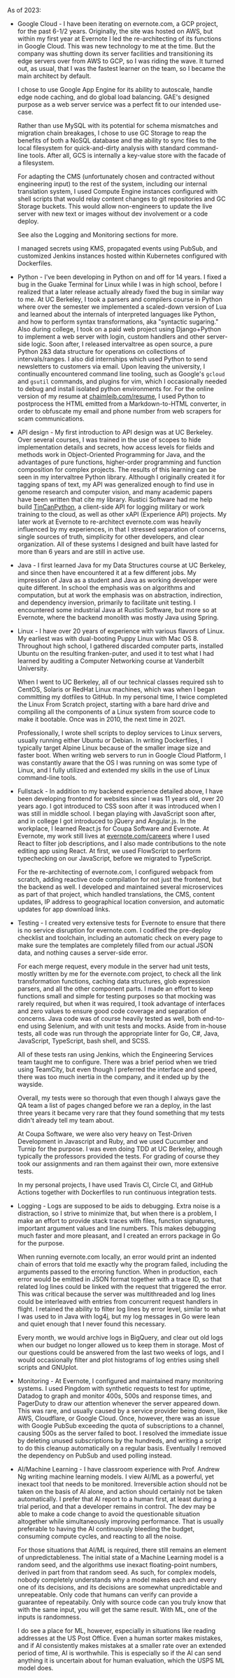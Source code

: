As of 2023:

* Google Cloud - I have been iterating on evernote.com, a GCP project, for the
  past 6-1/2 years. Originally, the site was hosted on AWS, but within my first
  year at Evernote I led the re-architecting of its functions in Google Cloud.
  This was new technology to me at the time. But the company was shutting down
  its server facilities and transitioning its edge servers over from AWS to
  GCP, so I was riding the wave. It turned out, as usual, that I was the
  fastest learner on the team, so I became the main architect by default.

  I chose to use Google App Engine for its ability to autoscale, handle edge
  node caching, and do global load balancing. GAE's designed purpose as a web
  server service was a perfect fit to our intended use-case.

  Rather than use MySQL with its potential for schema mismatches and migration
  chain breakages, I chose to use GC Storage to reap the benefits of both a
  NoSQL database and the ability to sync files to the local filesystem for
  quick-and-dirty analysis with standard command-line tools. After all, GCS is
  internally a key-value store with the facade of a filesystem.

  For adapting the CMS (unfortunately chosen and contracted without engineering
  input) to the rest of the system, including our internal translation system,
  I used Compute Engine instances configured with shell scripts that would
  relay content changes to git repositories and GC Storage buckets. This would
  allow non-engineers to update the live server with new text or images without
  dev involvement or a code deploy.

  See also the Logging and Monitoring sections for more.

  I managed secrets using KMS, propagated events using PubSub, and
  customized Jenkins instances hosted within Kubernetes configured with
  Dockerfiles.

* Python - I've been developing in Python on and off for 14 years. I fixed a
  bug in the Guake Terminal for Linux while I was in high school, before I
  realized that a later release actually already fixed the bug in similar way
  to me. At UC Berkeley, I took a parsers and compilers course in Python where
  over the semester we implemented a scaled-down version of Lua and learned
  about the internals of interpreted languages like Python, and how to perform
  syntax transformations, aka "syntactic sugaring." Also during college, I took
  on a paid web project using Django+Python to implement a web server with
  login, custom handlers and other server-side logic. Soon after, I released
  intervaltree as open source, a pure Python 2&3 data structure for operations
  on collections of intervals/ranges. I also did internships which used Python
  to send newsletters to customers via email. Upon leaving the university, I
  continually encountered command line tooling, such as Google's `gcloud` and
  `gsutil` commands, and plugins for vim, which I occasionally needed to debug
  and install isolated python environments for. For the online version of my
  resume at [chaimleib.com/resume](https://chaimleib.com/resume), I used Python
  to postprocess the HTML emitted from a Markdown-to-HTML converter, in order
  to obfuscate my email and phone number from web scrapers for scam
  communications.

* API design - My first introduction to API design was at UC Berkeley. Over
  several courses, I was trained in the use of scopes to hide implementation
  details and secrets, how access levels for fields and methods work in
  Object-Oriented Programming for Java, and the advantages of pure functions,
  higher-order programming and function composition for complex projects. The
  results of this learning can be seen in my intervaltree Python library.
  Although I originally created it for tagging spans of text, my API was
  generalized enough to find use in genome research and computer vision, and
  many academic papers have been written that cite my library. Rustici Software
  had me help build
  [TinCanPython](https://github.com/RusticiSoftware/TinCanPython), a
  client-side API for logging military or work training to the cloud, as well
  as other xAPI (Experience API) projects.  My later work at Evernote to
  re-architect evernote.com was heavily influenced by my experiences, in that I
  stressed separation of concerns, single sources of truth, simplicity for
  other developers, and clear organization. All of these systems I designed and
  built have lasted for more than 6 years and are still in active use.

* Java -  I first learned Java for my Data Structures course at UC Berkeley,
  and since then have encountered it at a few different jobs. My impression of
  Java as a student and Java as working developer were quite different. In
  school the emphasis was on algorithms and computation, but at work the
  emphasis was on abstraction, indirection, and dependency inversion, primarily
  to facilitate unit testing. I encountered some industrial Java at Rustici
  Software, but more so at Evernote, where the backend monolith was mostly Java
  using Spring.

* Linux - I have over 20 years of experience with various flavors of Linux. My
  earliest was with dual-booting Puppy Linux with Mac OS 8. Throughout high
  school, I gathered discarded computer parts, installed Ubuntu on the
  resulting franken-puter, and used it to test what I had learned by auditing a
  Computer Networking course at Vanderbilt University.

  When I went to UC Berkeley, all of our technical classes required ssh to
  CentOS, Solaris or RedHat Linux machines, which was when I began committing
  my dotfiles to GitHub. In my personal time, I twice completed the Linux From
  Scratch project, starting with a bare hard drive and compiling all the
  components of a Linux system from source code to make it bootable. Once was
  in 2010, the next time in 2021.

  Professionally, I wrote shell scripts to deploy services to Linux
  servers, usually running either Ubuntu or Debian. In writing Dockerfiles, I
  typically target Alpine Linux because of the smaller image size and faster
  boot. When writing web servers to run in Google Cloud Platform, I was
  constantly aware that the OS I was running on was some type of Linux, and I
  fully utilized and extended my skills in the use of Linux command-line tools.

* Fullstack - In addition to my backend experience detailed above, I have been
  developing frontend for websites since I was 11 years old, over 20 years ago.
  I got introduced to CSS soon after it was introduced when I was still in
  middle school. I began playing with JavaScript soon after, and in college I
  got introduced to jQuery and Angular.js. In the workplace, I learned React.js
  for Coupa Software and Evernote. At Evernote, my work still lives at
  [evernote.com/careers](https://evernote.com/careers) where I used React to
  filter job descriptions, and I also made contributions to the note editing
  app using React. At first, we used FlowScript to perform typechecking on our
  JavaScript, before we migrated to TypeScript.

  For the re-architecting of evernote.com, I configured webpack from scratch,
  adding reactive code compilation for not just the frontend, but the backend
  as well. I developed and maintained several microservices as part of that
  project, which handled translations, the CMS, content updates, IP address to
  geographical location conversion, and automatic updates for app download
  links.

* Testing - I created very extensive tests for Evernote to ensure that there is
  no service disruption for evernote.com. I codified the pre-deploy checklist
  and toolchain, including an automatic check on every page to make sure the
  templates are completely filled  from our actual JSON data, and nothing
  causes a server-side error.

  For each merge request, every module in the server had unit tests, mostly
  written by me for the evernote.com project, to check all the link
  transformation functions, caching data structures, glob expression parsers,
  and all the other component parts. I made an effort to keep functions small
  and simple for testing purposes so that mocking was rarely required, but when
  it was required, I took advantage of interfaces and zero values to ensure
  good code coverage and separation of concerns. Java code was of course
  heavily tested as well, both end-to-end using Selenium, and with unit tests
  and mocks. Aside from in-house tests, all code was run through the
  appropriate linter for Go, C#, Java, JavaScript, TypeScript, bash shell, and
  SCSS.

  All of these tests ran using Jenkins, which the Engineering Services team
  taught me to configure. There was a brief period when we tried using
  TeamCity, but even though I preferred the interface and speed, there was too
  much inertia in the company, and it ended up by the wayside.

  Overall, my tests were so thorough that even though I always gave the QA team
  a list of pages changed before we ran a deploy, in the last three years it
  became very rare that they found something that my tests didn't already tell
  my team about.

  At Coupa Software, we were also very heavy on Test-Driven Development in
  Javascript and Ruby, and we used Cucumber and Turnip for the purpose. I was
  even doing TDD at UC Berkeley, although typically the professors provided the
  tests. For grading of course they  took our assignments and ran them against
  their own, more extensive tests.

  In my personal projects, I have used Travis CI, Circle CI, and GitHub Actions
  together with Dockerfiles to run continuous integration tests.

* Logging - Logs are supposed to be aids to debugging. Extra noise is a
  distraction, so I strive to minimize that, but when there is a problem, I
  make an effort to provide stack traces with files, function signatures,
  important argument values and line numbers. This makes debugging much faster
  and more pleasant, and I created an errors package in Go for the purpose.

  When running evernote.com locally, an error would print an indented chain of
  errors that told me exactly why the program failed, including the arguments
  passed to the erroring function. When in production, each error would be
  emitted in JSON format together with a trace ID, so that related log lines
  could be linked with the request that triggered the error. This was critical
  because the server was multithreaded and log lines could be interleaved with
  entries from concurrent request handlers in flight. I retained the ability to
  filter log lines by error level, similar to what I was used to in Java with
  log4j, but my log messages in Go were lean and quiet enough that I never
  found this necessary.

  Every month, we would archive logs in BigQuery, and clear out old logs when
  our budget no longer allowed us to keep them in storage. Most of our
  questions could be answered from the last two weeks of logs, and I would
  occasionally filter and plot histograms of log entries using shell scripts
  and GNUplot.

* Monitoring - At Evernote, I configured and maintained many monitoring
  systems. I used Pingdom with synthetic requests to test for uptime, Datadog
  to graph and monitor 400s, 500s and response times, and PagerDuty to draw our
  attention whenever the server appeared down. This was rare, and usually
  caused by a service provider being down, like AWS, Cloudflare, or Google
  Cloud. Once, however, there was an issue with Google PubSub exceeding the
  quota of subscriptions to a channel, causing 500s as the server failed to
  boot. I resolved the immediate issue by deleting unused subscriptions by the
  hundreds, and writing a script to do this cleanup automatically on a regular
  basis. Eventually I removed the dependency on PubSub and used polling
  instead.

* AI/Machine Learning - I have classroom experience with Prof. Andrew Ng
  writing machine learning models. I view AI/ML as a powerful, yet inexact tool
  that needs to be monitored. Irreversible action should not be taken on the
  basis of AI alone, and action should certainly not be taken automatically. I
  prefer that AI report to a human first, at least during a trial period, and
  that a developer remains in control. The dev may be able to make a code
  change to avoid the questionable situation altogether while simultaneously
  improving performance. That is usually preferable to having the AI
  continuously bleeding the budget, consuming compute cycles, and reacting to
  all the noise.

  For those situations that AI/ML is required, there still remains an element
  of unpredictableness. The initial state of a Machine Learning model is a
  random seed, and the algorithms use inexact floating-point numbers, derived
  in part from that random seed. As such, for complex models, nobody completely
  understands why a model makes each and every one of its decisions, and its
  decisions are somewhat unpredictable and unrepeatable. Only code that humans
  can verify can provide a guarantee of repeatabily. Only with source code can
  you truly know that with the same input, you will get the same result. With
  ML, one of the inputs is randomness.

  I do see a place for ML, however, especially in situations like reading
  addresses at the US Post Office. Even a human sorter makes mistakes, and if
  AI consistently makes mistakes at a smaller rate over an extended period of
  time, AI is worthwhile. This is especially so if the AI can send anything it
  is uncertain about for human evaluation, which the USPS ML model does.

